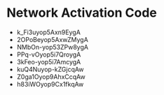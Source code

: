 # Network Activation Code
* k_Fi3uyop5Axn9EygA
* 2OPoBeyop5AxwZMygA
* NMbOn-yop53ZPw8ygA
* PPq-vOyop5i7QroygA
* 3kFeo-yop5i7AmcygA
* kuQ4Nuyop-kZGjcqAw
* Z0ga1Oyop9AhxCcqAw
* h83iWOyop9Cx1fkqAw